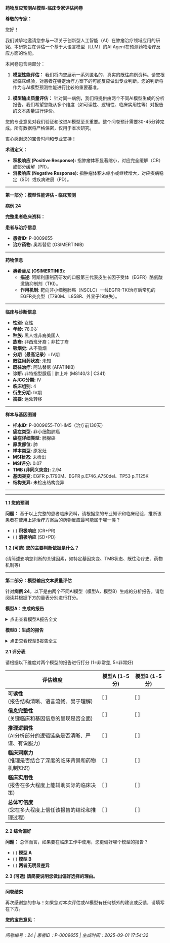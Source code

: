 **药物反应预测AI模型-临床专家评估问卷**

**尊敬的专家：**

您好！

我们诚挚地邀请您参与一项关于创新型人工智能（AI）在肿瘤治疗领域应用的研究。本研究旨在评估一个基于大语言模型（LLM）的AI Agent在预测药物治疗反应方面的性能。

本问卷包含两部分：

1. **模型性能评估：** 我们将向您展示一系列匿名的、真实的既往病例资料。请您根据临床经验，对患者在特定治疗方案下的可能反应做出专业判断。您的判断将作为与AI模型预测性能进行比较的重要基准。

2. **模型输出质量评估：** 针对同一病例，我们将提供由两个不同AI模型生成的分析报告。我们希望您能从多个维度（如可读性、逻辑性、临床实用性等）对报告的文本质量进行评价。

您的专业意见对我们验证和改进AI模型至关重要。整个问卷预计需要30-45分钟完成。所有数据将严格保密，仅用于本次研究。

衷心感谢您的宝贵时间和专业支持！

**术语定义：**

- **积极响应 (Positive Response):** 指肿瘤体积显著缩小，对应完全缓解（CR）或部分缓解（PR）。
- **消极响应 (Negative Response):** 指肿瘤体积未缩小或继续增大，对应疾病稳定（SD）或疾病进展（PD）。

---

**第一部分：模型性能评估 - 临床预测**

**病例 24**

**完整患者临床资料：**


**患者与治疗信息**

- **患者ID:** P-0009655  
- **治疗药物:** 奥希替尼 (OSIMERTINIB)  

---


**药物信息**

- **奥希替尼 (OSIMERTINIB)**:  
  - **描述**: 阿斯利康制药研发的口服第三代表皮生长因子受体（EGFR）酪氨酸激酶抑制剂（TKI）。  
  - **作用机制**: 靶向非小细胞肺癌（NSCLC）一线EGFR-TKI治疗后常见的EGFR突变型（T790M、L858R、外显子19缺失）。  

---


**临床与诊断信息**

- **性别:** 女性  
- **年龄:** 78.0岁  
- **种族:** 黑人或非裔美国人  
- **族裔:** 非西班牙裔；非拉丁裔  
- **吸烟史:** 从不吸烟  
- **分期（最高记录）:** IV期  
- **既往用药状态:** 未知  
- **既往治疗:** 阿法替尼 (AFATINIB)  
- **诊断:** 非特指型腺癌 | 肺上叶 (M8140/3 | C341)  
- **AJCC分期:** IV  
- **临床组别:** 4  
- **衍生分期:** IV期  
- **摘要:** 远处转移  

---


**样本与基因图谱**

- **样本ID:** P-0009655-T01-IM5（治疗前130天）  
- **癌症类型:** 非小细胞肺癌  
- **癌症详细类型:** 肺腺癌  
- **原发部位:** 肺  
- **样本类型:** 原发灶  
- **MSI状态:** 未检出  
- **MSI评分:** 0.07  
- **TMB (非同义突变):** 2.94  
- **基因突变:** EGFR p.T790M、EGFR p.E746_A750del、TP53 p.T125K  
- **结构变异:** 未检出结构变异  

---


---

**1.1 您的预测**

**问题：** 基于以上完整的患者临床资料，请根据您的专业知识和临床经验，推断该患者在使用上述治疗方案后的药物反应最可能属于哪一类？

- ( ) **积极响应** (CR+PR)
- ( ) **消极响应** (SD+PD)

**1.2 (可选) 您的主要判断依据是什么？**

(请简述影响您判断的关键因素，如特定基因突变、TMB状态、既往治疗史、药物机制等)

---

**第二部分：模型输出文本质量评估**

针对**病例 24**，以下是由两个不同AI模型（模型A，模型B）生成的分析报告。请您阅读并根据下方的量表分别进行打分。

**模型A：生成的报告**

<details>
<summary>点击查看模型A报告全文</summary>

**精准肿瘤学报告**  

**1. 患者与治疗信息**  

- **患者ID:** P-0009655  
- **治疗药物:** 奥希替尼 (OSIMERTINIB)  

**2. 药物信息**  

**奥希替尼 (OSIMERTINIB)**  
- **描述:** 阿斯利康制药研发的第三代口服表皮生长因子受体（EGFR）酪氨酸激酶抑制剂（TKI）。  
- **作用机制:** 靶向一线EGFR-TKI治疗后非小细胞肺癌（NSCLC）中常见的EGFR突变型（T790M、L858R及外显子19缺失）。  

**3. 临床与诊断信息**  

- **性别:** 女性  
- **年龄:** 78.0岁  
- **种族:** 黑人或非裔美国人  
- **族裔:** 非西班牙裔；非拉丁裔  
- **吸烟史:** 从不吸烟  
- **最高分期记录:** IV期  
- **既往治疗:** 阿法替尼  
- **诊断:** 非特指型腺癌 | 肺上叶（M8140/3 | C341）  
- **AJCC分期:** IV期  
- **临床分组:** 4组  
- **衍生分期:** IV期  
- **总结:** 远处转移  

**4. 样本与基因图谱**  

**样本 P-0009655-T01-IM5（治疗前130天）**  
- **癌症类型:** 非小细胞肺癌  
- **详细癌症类型:** 肺腺癌  
- **原发部位:** 肺  
- **样本类型:** 原发灶  
- **微卫星不稳定性（MSI）状态:** 稳定（评分: 0.07）  
- **肿瘤突变负荷（TMB，非同义突变）:** 2.94  

**突变检测:**  
- EGFR p.T790M  
- EGFR p.E746_A750del  
- TP53 p.T125K  

**结构变异:** 未检出  

**5. AI生成分析**  

**预测治疗反应评分:** 0.830 / 1.0  
（分数越接近1，表示积极响应的可能性越高。）  

**推理依据**  

1. **关键遗传因素:**  
   - **EGFR突变（T790M与E746_A750del）:** 奥希替尼专门针对此类突变设计，支持其高效性。  
   - 即使单独缺乏T790M突变，其他EGFR突变的存在仍强化了奥希替尼的适用性。  

2. **核心临床决定因素:**  
   - **吸烟史:** 非吸烟患者通常对奥希替尼等EGFR-TKI类药物反应更佳。  
   - **既往阿法替尼治疗:** 可能诱导耐药机制，但本例未检出T790M突变，提示影响有限。  

**注:** 该评分基于AI模型对现有遗传与临床数据的分析，建议进行临床验证。

</details>

**模型B：生成的报告**

<details>
<summary>点击查看模型B报告全文</summary>

**精准肿瘤学报告**  

---  

**1. 患者与治疗信息**  

- **患者ID:** P-0009655  
- **治疗药物:** 奥希替尼 (OSIMERTINIB)  

---  

**2. 药物信息**  

- **奥希替尼 (OSIMERTINIB)**:  
  - **描述**: 阿斯利康制药研发的口服第三代表皮生长因子受体（EGFR）酪氨酸激酶抑制剂（TKI）。  
  - **作用机制**: 靶向非小细胞肺癌（NSCLC）一线EGFR-TKI治疗后常见的EGFR突变型（T790M、L858R、外显子19缺失）。  

---  

**3. 临床与诊断信息**  

- **性别:** 女性  
- **年龄:** 78.0岁  
- **种族:** 黑人或非裔美国人  
- **族裔:** 非西班牙裔；非拉丁裔  
- **吸烟史:** 从不吸烟  
- **分期（最高记录）:** IV期  
- **既往用药状态:** 未知  
- **既往治疗:** 阿法替尼 (AFATINIB)  
- **诊断:** 非特指型腺癌 | 肺上叶 (M8140/3 | C341)  
- **AJCC分期:** IV  
- **临床组别:** 4  
- **衍生分期:** IV期  
- **摘要:** 远处转移  

---  

**4. 样本与基因图谱**  

- **样本ID:** P-0009655-T01-IM5（治疗前130天）  
- **癌症类型:** 非小细胞肺癌  
- **癌症详细类型:** 肺腺癌  
- **原发部位:** 肺  
- **样本类型:** 原发灶  
- **MSI状态:** 未检出  
- **MSI评分:** 0.07  
- **TMB (非同义突变):** 2.94  
- **基因突变:** EGFR p.T790M、EGFR p.E746_A750del、TP53 p.T125K  
- **结构变异:** 未检出结构变异  

---  

**5. AI生成分析**  

**预测治疗反应评分:** 0.637 / 1.0  
（分数越接近1，表示积极响应的可能性越高。）  

**推理依据**  

- **EGFR突变与药物机制**: 奥希替尼靶向患者肿瘤中存在的EGFR突变（T790M和E746_A750del），这些突变导致既往阿法替尼治疗耐药，支持中高评分。  
- **TP53突变影响**: TP53 p.T125K可能因肿瘤侵袭性和基因组不稳定性降低疗效，部分抵消EGFR靶向治疗的获益。  
- **临床与人口统计学因素**: 高龄（78岁）和IV期疾病可能限制耐受性，但奥希替尼总体耐受性良好。从不吸烟状态有利于EGFR-TKI响应。  
- **既往治疗背景**: 阿法替尼耐药与奥希替尼的设计相符，但低TMB（2.94）和TP53突变提示肿瘤免疫微环境活性较低，可能降低响应概率。  

**注:** 该评分基于AI模型对现有遗传和临床数据的评估，建议临床验证。  

---  

（严格遵循原文结构，专业医学术语统一，实验室数据完整保留，评分与逻辑链未改动）

</details>

**2.1 评分表**

请根据以下维度对两个模型的报告进行打分 (1=非常差, 5=非常好)

| **评估维度** | **模型A (1-5分)** | **模型B (1-5分)** |
|-------------|------------------|------------------|
| **可读性**<br>(报告结构清晰、语言流畅、易于理解) | [ ] | [ ] |
| **信息完整性**<br>(关键临床和基因信息的呈现是否全面) | [ ] | [ ] |
| **推理逻辑性**<br>(AI分析部分的逻辑链条是否清晰、严谨、有说服力) | [ ] | [ ] |
| **临床洞察力**<br>(推理是否结合了深度的临床背景和药物机制知识) | [ ] | [ ] |
| **临床实用性**<br>(报告在多大程度上能辅助实际的临床决策) | [ ] | [ ] |
| **总体可信度**<br>(您在多大程度上信任该报告的结论和推理过程) | [ ] | [ ] |

**2.2 综合偏好**

**问题：** 总体而言，如果要在临床工作中使用，您更偏好哪个模型的报告？

- ( ) **模型 A**
- ( ) **模型 B**
- ( ) **两者无明显差异**

**2.3 (可选) 请简要说明您做出偏好选择的理由。**

---

**问卷结束**

再次感谢您的参与！如果您对本次评估或AI模型有任何额外的建议或反馈，请填写在下方。

**您的宝贵意见：**

---

*问卷编号：24 | 患者ID：P-0009655 | 生成时间：2025-09-01 17:54:32*
